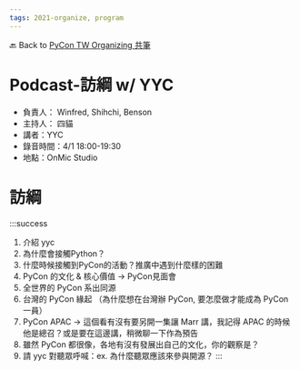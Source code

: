 ```yaml
---
tags: 2021-organize, program
---
```


🔙 Back to [PyCon TW Organizing 共筆](https://hackmd.io/@pycontw/SyG5_GrED/https%3A%2F%2Fhackmd.io%2F%40pycontw%2FByi2hyM9w)

# Podcast-訪綱 w/ YYC
- 負責人： Winfred, Shihchi, Benson
- 主持人： 四貓
- 講者：YYC
- 錄音時間：4/1 18:00-19:30
- 地點：OnMic Studio


# 訪綱
:::success
1. 介紹 yyc
2. 為什麼會接觸Python？
3. 什麼時候接觸到PyCon的活動？推廣中遇到什麼樣的困難
4. PyCon 的文化 & 核心價值 -> PyCon見面會
5. 全世界的 PyCon 系出同源
6. 台灣的 PyCon 緣起 （為什麼想在台灣辦 PyCon, 要怎麼做才能成為 PyCon 一員）
7. PyCon APAC -> 這個看有沒有要另開一集讓 Marr 講，我記得 APAC 的時候他是總召？或是要在這邊講，稍微聊一下作為預告
8. 雖然 PyCon 都很像，各地有沒有發展出自己的文化，你的觀察是？
9. 請 yyc 對聽眾呼喊：ex. 為什麼聽眾應該來參與開源？
:::
        